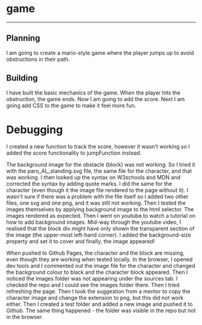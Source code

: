 # game
---
## Planning
I am going to create a mario-style game where the player jumps up to avoid obstructions in their path.

## Building
I have built the basic mechanics of the game. When the player hits the obstruction, the game ends. Now I am going to add the score. Next I am going add CSS to the game to make it feel more fun.

# Debugging
I created a new function to track the score, however it wasn't working so I added the score functionality to jumpFunction instead.

The background image for the obstacle (block) was not working. So I tried it with the paro_AL_standing.svg file, the same file for the character, and that was working. I then looked up the syntax on W3schools and MDN and corrected the syntax by adding quote marks. I did the same for the character (even though it the image file rendered to the page without it). I wasn't sure if there was a problem with the file itself so I added two other files, one svg and one png, and it was still not working. Then I tested the images themselves by applying background image to the html selector. The images rendered as expected. Then I went on youtube to watch a tutorial on how to add background images. Mid-way through the youtube video, I realised that the block div might have only shown the transparent section of the image (the upper-most left-hand corner). I added the background-size property and set it to cover and finally, the image appeared!

When pushed to Github Pages, the character and the block are missing, even though they are working when tested locally. In the browser, I opened dev tools and I commented out the image file for the character and changed the background colour to black and the character block appeared. Then I noticed the images folder was not appearing under the sources tab. I checked the repo and I could see the images folder there. Then I tried refreshing the page. Then I took the suggestion from a mentor to copy the character image and change the extension to png, but this did not work either. Then I created a test folder and added a new image and pushed it to Github. The same thing happened - the folder was visible in the repo but not in the browser.